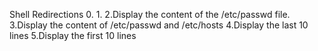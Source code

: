 Shell Redirections
0.
1.
2.Display the content of the /etc/passwd file.
3.Display the content of /etc/passwd and /etc/hosts
4.Display the last 10 lines
5.Display the first 10 lines
